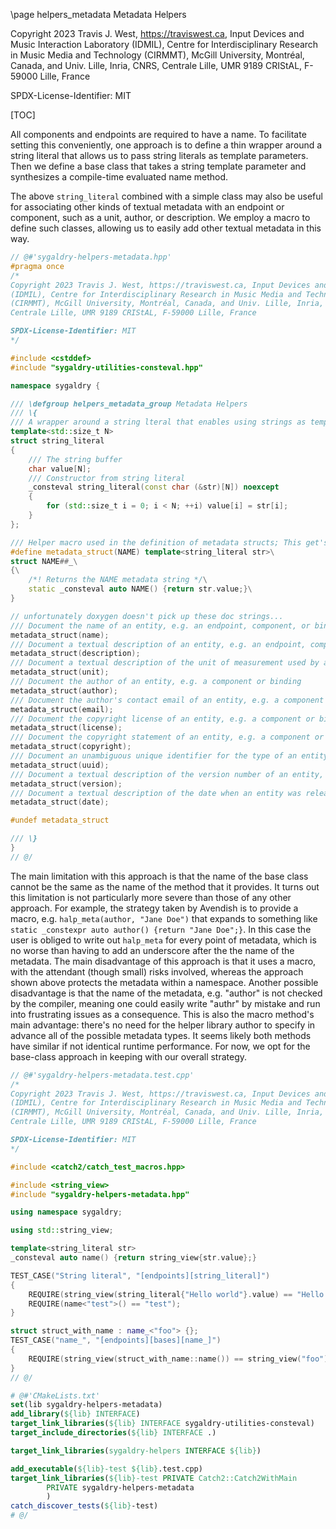 \page helpers_metadata Metadata Helpers

Copyright 2023 Travis J. West, https://traviswest.ca, Input Devices and Music Interaction Laboratory
(IDMIL), Centre for Interdisciplinary Research in Music Media and Technology
(CIRMMT), McGill University, Montréal, Canada, and Univ. Lille, Inria, CNRS,
Centrale Lille, UMR 9189 CRIStAL, F-59000 Lille, France

SPDX-License-Identifier: MIT

[TOC]

All components and endpoints are required to have a name. To facilitate setting
this conveniently, one approach is to define a thin wrapper around a string
literal that allows us to pass string literals as template parameters. Then we
define a base class that takes a string template parameter and synthesizes a
compile-time evaluated name method.

The above `string_literal` combined with a simple class may also be useful
for associating other kinds of textual metadata with an endpoint or component,
such as a unit, author, or description. We employ a macro to define
such classes, allowing us to easily add other textual metadata in this way.


```cpp
// @#'sygaldry-helpers-metadata.hpp'
#pragma once
/*
Copyright 2023 Travis J. West, https://traviswest.ca, Input Devices and Music Interaction Laboratory
(IDMIL), Centre for Interdisciplinary Research in Music Media and Technology
(CIRMMT), McGill University, Montréal, Canada, and Univ. Lille, Inria, CNRS,
Centrale Lille, UMR 9189 CRIStAL, F-59000 Lille, France

SPDX-License-Identifier: MIT
*/

#include <cstddef>
#include "sygaldry-utilities-consteval.hpp"

namespace sygaldry {

/// \defgroup helpers_metadata_group Metadata Helpers
/// \{
/// A wrapper around a string lteral that enables using strings as template parameters.
template<std::size_t N>
struct string_literal
{
    /// The string buffer
    char value[N];
    /// Constructor from string literal
    _consteval string_literal(const char (&str)[N]) noexcept
    {
        for (std::size_t i = 0; i < N; ++i) value[i] = str[i];
    }
};

/// Helper macro used in the definition of metadata structs; This get's undefined immediately so don't try to use it!
#define metadata_struct(NAME) template<string_literal str>\
struct NAME##_\
{\
    /*! Returns the NAME metadata string */\
    static _consteval auto NAME() {return str.value;}\
}

// unfortunately doxygen doesn't pick up these doc strings...
/// Document the name of an entity, e.g. an endpoint, component, or binding
metadata_struct(name);
/// Document a textual description of an entity, e.g. an endpoint, component or binding
metadata_struct(description);
/// Document a textual description of the unit of measurement used by an entity, especially an endpoint
metadata_struct(unit);
/// Document the author of an entity, e.g. a component or binding
metadata_struct(author);
/// Document the author's contact email of an entity, e.g. a component or binding
metadata_struct(email);
/// Document the copyright license of an entity, e.g. a component or binding
metadata_struct(license);
/// Document the copyright statement of an entity, e.g. a component or binding
metadata_struct(copyright);
/// Document an unambiguous unique identifier for the type of an entity e.g. a component or binding
metadata_struct(uuid);
/// Document a textual description of the version number of an entity, e.g. a component or binding
metadata_struct(version);
/// Document a textual description of the date when an entity was release, e.g. a component or binding
metadata_struct(date);

#undef metadata_struct

/// \}
}
// @/
```

The main limitation with this approach is that the name of the base class
cannot be the same as the name of the method that it provides. It turns out
this limitation is not particularly more severe than those of any other
approach. For example, the strategy taken by Avendish is to provide a macro,
e.g. `halp_meta(author, "Jane Doe")` that expands to something like `static
_constexpr auto author() {return "Jane Doe";}`. In this case the user is
obliged to write out `halp_meta` for every point of metadata, which is no worse
than having to add an underscore after the the name of the metadata. The main
disadvantage of this approach is that it uses a macro, with the attendant
(though small) risks involved, whereas the approach shown above protects the
metadata within a namespace. Another possible disadvantage is that the name of
the metadata, e.g. "author" is not checked by the compiler, meaning one could
easily write "authr" by mistake and run into frustrating issues as a
consequence. This is also the macro method's main advantage: there's no need
for the helper library author to specify in advance all of the possible
metadata types. It seems likely both methods have similar if not identical
runtime performance. For now, we opt for the base-class approach in keeping
with our overall strategy.

```cpp
// @#'sygaldry-helpers-metadata.test.cpp'
/*
Copyright 2023 Travis J. West, https://traviswest.ca, Input Devices and Music Interaction Laboratory
(IDMIL), Centre for Interdisciplinary Research in Music Media and Technology
(CIRMMT), McGill University, Montréal, Canada, and Univ. Lille, Inria, CNRS,
Centrale Lille, UMR 9189 CRIStAL, F-59000 Lille, France

SPDX-License-Identifier: MIT
*/

#include <catch2/catch_test_macros.hpp>

#include <string_view>
#include "sygaldry-helpers-metadata.hpp"

using namespace sygaldry;

using std::string_view;

template<string_literal str>
_consteval auto name() {return string_view{str.value};}

TEST_CASE("String literal", "[endpoints][string_literal]")
{
    REQUIRE(string_view(string_literal{"Hello world"}.value) == "Hello world");
    REQUIRE(name<"test">() == "test");
}

struct struct_with_name : name_<"foo"> {};
TEST_CASE("name_", "[endpoints][bases][name_]")
{
    REQUIRE(string_view(struct_with_name::name()) == string_view("foo"));
}
// @/
```

```cmake
# @#'CMakeLists.txt'
set(lib sygaldry-helpers-metadata)
add_library(${lib} INTERFACE)
target_link_libraries(${lib} INTERFACE sygaldry-utilities-consteval)
target_include_directories(${lib} INTERFACE .)

target_link_libraries(sygaldry-helpers INTERFACE ${lib})

add_executable(${lib}-test ${lib}.test.cpp)
target_link_libraries(${lib}-test PRIVATE Catch2::Catch2WithMain
        PRIVATE sygaldry-helpers-metadata
        )
catch_discover_tests(${lib}-test)
# @/
```
